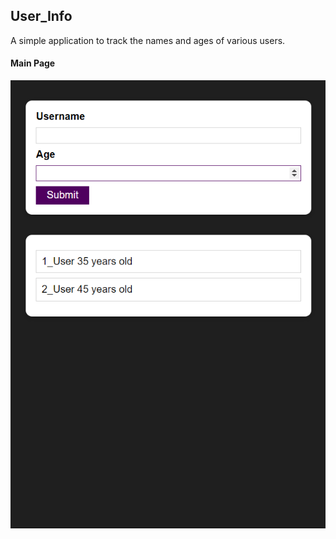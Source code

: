 <h2>User_Info</h2>
A simple application to track the names and ages of various users.
<h4>Main Page</h4>
<img src = "https://github.com/Revanth-Pershad/User_Info/blob/master/git_images/R%20_Normal.png">
